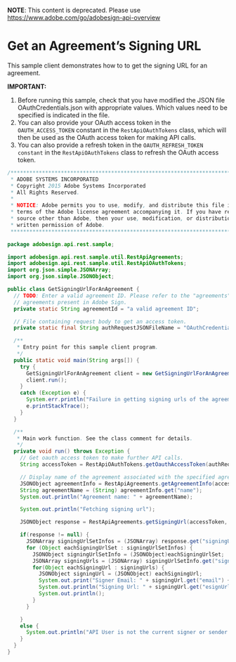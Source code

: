  **NOTE**: This content is deprecated. Please use https://www.adobe.com/go/adobesign-api-overview

# Get an Agreement’s Signing URL

This sample client demonstrates how to to get the signing URL for an agreement.

**IMPORTANT:**

1. Before running this sample, check that you have modified the JSON file OAuthCredentials.json with appropriate values. Which values need to be specified is indicated in the file.
2. You can also provide your OAuth access token in the `OAUTH_ACCESS_TOKEN` constant in the `RestApiOAuthTokens` class, which will then be used as the OAuth access token for making API calls.
3. You can also provide a refresh token in the `OAUTH_REFRESH_TOKEN constant` in the `RestApiOAuthTokens` class to refresh the OAuth access token.

```java
/*************************************************************************
 * ADOBE SYSTEMS INCORPORATED
 * Copyright 2015 Adobe Systems Incorporated
 * All Rights Reserved.
 *
 * NOTICE: Adobe permits you to use, modify, and distribute this file in accordance with the
 * terms of the Adobe license agreement accompanying it. If you have received this file from a
 * source other than Adobe, then your use, modification, or distribution of it requires the prior
 * written permission of Adobe.
 **************************************************************************/

package adobesign.api.rest.sample;

import adobesign.api.rest.sample.util.RestApiAgreements;
import adobesign.api.rest.sample.util.RestApiOAuthTokens;
import org.json.simple.JSONArray;
import org.json.simple.JSONObject;

public class GetSigningUrlForAnAgreement {
  // TODO: Enter a valid agreement ID. Please refer to the "agreements" end-point in the API documentation to learn how to obtain IDs of
  // agreements present in Adobe Sign.
  private static String agreementId = "a valid agreement ID";

  // File containing request body to get an access token.
  private static final String authRequestJSONFileName = "OAuthCredentials.json";

  /**
   * Entry point for this sample client program.
   */
  public static void main(String args[]) {
    try {
      GetSigningUrlForAnAgreement client = new GetSigningUrlForAnAgreement();
      client.run();
    }
    catch (Exception e) {
      System.err.println("Failure in getting signing urls of the agreement.");
      e.printStackTrace();
    }
  }

  /**
   * Main work function. See the class comment for details.
   */
  private void run() throws Exception {
    // Get oauth access token to make further API calls.
    String accessToken = RestApiOAuthTokens.getOauthAccessToken(authRequestJSONFileName);

    // Display name of the agreement associated with the specified agreement ID.
    JSONObject agreementInfo = RestApiAgreements.getAgreementInfo(accessToken, agreementId);
    String agreementName = (String) agreementInfo.get("name");
    System.out.println("Agreement name: " + agreementName);

    System.out.println("Fetching signing url");

    JSONObject response = RestApiAgreements.getSigningUrl(accessToken, agreementId);

    if(response != null) {
      JSONArray signingUrlSetInfos = (JSONArray) response.get("signingUrlSetInfos");
      for (Object eachSigningUrlSet : signingUrlSetInfos) {
        JSONObject signingUrlSetInfo = (JSONObject)eachSigningUrlSet;
        JSONArray signingUrls = (JSONArray) signingUrlSetInfo.get("signingUrls");
        for(Object eachSigningUrl : signingUrls) {
          JSONObject signingUrl = (JSONObject) eachSigningUrl;
          System.out.print("Signer Email: " + signingUrl.get("email") + ", ");
          System.out.println("Signing Url: " + signingUrl.get("esignUrl"));
          System.out.println();
        }
      }

    }
    else {
      System.out.println("API User is not the current signer or sender of agreement: " + agreementName);
    }
  }
}
```